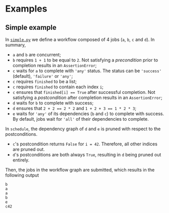 # Examples

## Simple example

In [`simple.py`](simple.py) we define a workflow composed of 4 jobs (`a`, `b`, `c` and `d`). In summary,

* `a` and `b` are concurrent;
* `b` requires `1 + 1` to be equal to `2`. Not satisfying a *precondition* prior to completion results in an `AssertionError`;
* `c` waits for `a` to complete with `'any'` status. The status can be `'success'` (default), `'failure'` or `'any'`;
* `c` requires `finished` to be a list;
* `c` requires `finished` to contain each index `i`;
* `c` ensures that `finished[i] == True` after successful completion. Not satisfying a *postcondition* after completion results in an `AssertionError`;
* `d` waits for `b` to complete with success;
* `d` ensures that `2 + 2 == 2 * 2` and `1 + 2 + 3 == 1 * 2 * 3`;
* `e` waits for `'any'` of its dependencies (`b` and `c`) to complete with success. By default, jobs wait for `'all'` of their dependencies to complete.

In `schedule`, the dependency graph of `d` and `e` is pruned with respect to the postconditions.

* `c`'s postcondition returns `False` for `i = 42`. Therefore, all other indices are pruned out.
* `d`'s postconditions are both always `True`, resulting in `d` being pruned out entirely.

Then, the jobs in the workflow graph are submitted, which results in the following output

```console
b
a
a
b
e
c42
```
